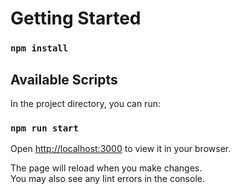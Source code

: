 # Getting Started 

### `npm install`

## Available Scripts

In the project directory, you can run:

### `npm run start`

Open [http://localhost:3000](http://localhost:3000) to view it in your browser.

The page will reload when you make changes.\
You may also see any lint errors in the console.